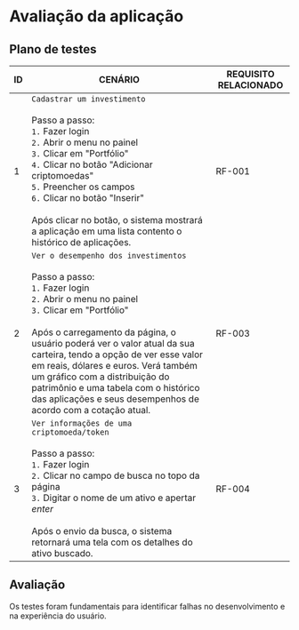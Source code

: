 # Avaliação da aplicação

## Plano de testes
| ID | CENÁRIO | REQUISITO RELACIONADO |
|----|---------|-----------------------|
| 1 | `Cadastrar um investimento` <br><br> Passo a passo: <br> `1.` Fazer login <br> `2.` Abrir o menu no painel <br> `3.` Clicar em "Portfólio" <br> `4.` Clicar no botão "Adicionar criptomoedas" <br> `5.` Preencher os campos <br> `6.` Clicar no botão "Inserir" <br><br> Após clicar no botão, o sistema mostrará a aplicação em uma lista contento o histórico de aplicações. | RF-001 |
| 2 | `Ver o desempenho dos investimentos` <br><br> Passo a passo: <br> `1.` Fazer login <br> `2.` Abrir o menu no painel <br> `3.` Clicar em "Portfólio" <br><br> Após o carregamento da página, o usuário poderá ver o valor atual da sua carteira, tendo a opção de ver esse valor em reais, dólares e euros. Verá também um gráfico com a distribuição do patrimônio e uma tabela com o histórico das aplicações e seus desempenhos de acordo com a cotação atual. | RF-003 |
| 3 | `Ver informações de uma criptomoeda/token` <br><br> Passo a passo: <br> `1.` Fazer login <br> `2.` Clicar no campo de busca no topo da página <br> `3.` Digitar o nome de um ativo e apertar *enter* <br><br> Após o envio da busca, o sistema retornará uma tela com os detalhes do ativo buscado. | RF-004 |

## Avaliação
Os testes foram fundamentais para identificar falhas no desenvolvimento e na experiência do usuário.